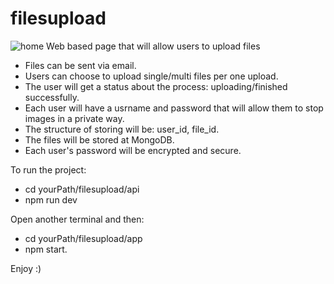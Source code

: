 # filesupload
![home](https://user-images.githubusercontent.com/44543472/84576880-96969b00-adc0-11ea-990f-e4a31f7daced.jpg)
Web based page that will allow users to upload files
- Files can be sent via email.
- Users can choose to upload single/multi files per one upload.
- The user will get a status about the process: uploading/finished successfully.
- Each user will have a usrname and password that will allow them to stop
images in a private way.
- The structure of storing will be: user_id, file_id.
- The files will be stored at MongoDB.
- Each user's password will be encrypted and secure.

To run the project:
- cd yourPath/filesupload/api
- npm run dev

Open another terminal and then:
- cd yourPath/filesupload/app
- npm start.

Enjoy :)
